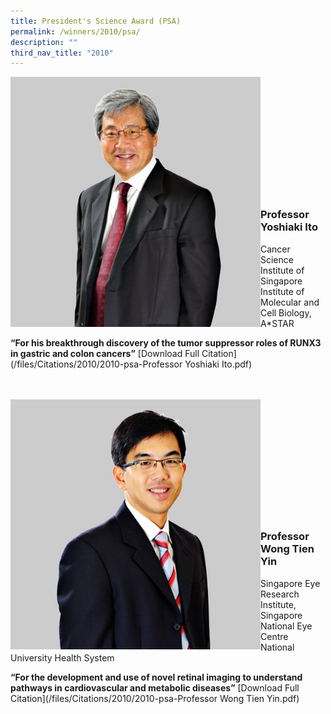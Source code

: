 ```yaml
---
title: President's Science Award (PSA)
permalink: /winners/2010/psa/
description: ""
third_nav_title: "2010"
---
```

<img src="/images/Winners/2010/2010-psa-prof-yoshiaki-ito.jpg" alt="Professor Yoshiaki Ito" style="width:400px" align="left"/><br><br><br><br><br><br><br><br><br><br><br>
### **Professor Yoshiaki Ito**
Cancer Science Institute of Singapore<br>
Institute of Molecular and Cell Biology, A*STAR

<b>“For his breakthrough discovery of the tumor suppressor roles of RUNX3 in gastric and colon cancers”</b>
[Download Full Citation](/files/Citations/2010/2010-psa-Professor Yoshiaki Ito.pdf)<br><br><br>


<img src="/images/Winners/2010/2010-psa-prof-wong-tienyin.jpg" alt="Professor Wong Tien Yin" style="width:400px" align="left"/><br><br><br><br><br><br><br><br><br><br><br>
### **Professor Wong Tien Yin**
Singapore Eye Research Institute, Singapore National Eye Centre<br>National University Health System

<b>“For the development and use of novel retinal imaging to understand pathways in cardiovascular and metabolic diseases”</b>
[Download Full Citation](/files/Citations/2010/2010-psa-Professor Wong Tien Yin.pdf)